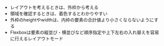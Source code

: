 - レイアウトを考えるときは、外枠から考える
- 領域を確認するときは、着色するとわかりやすい
- 外枠のheightやwidthは、内枠の要素の合計値より小さくならないようにする
- Flexboxは要素の縦並び・横並びなど順序指定や上下左右の入れ替えを容易に行えるレイアウトモード